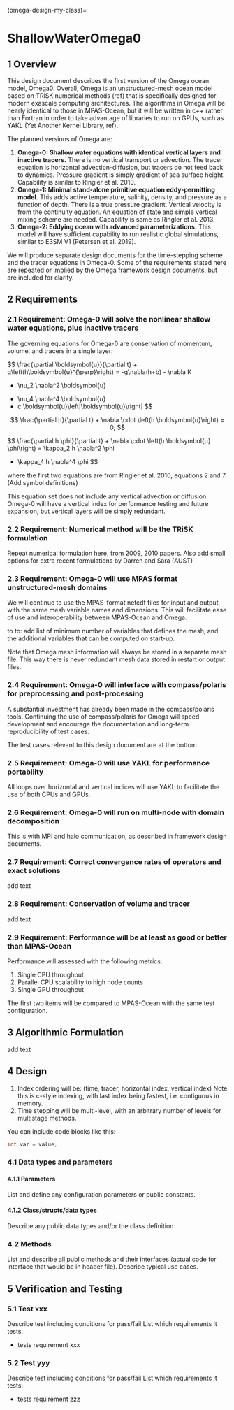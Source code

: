 (omega-design-my-class)=
# ShallowWaterOmega0

## 1 Overview

This design document describes the first version of the Omega ocean model, Omega0. Overall, Omega is an unstructured-mesh ocean model based on TRiSK numerical methods (ref) that is specifically designed for modern exascale computing architectures. The algorithms in Omega will be nearly identical to those in MPAS-Ocean, but it will be written in c++ rather than Fortran in order to take advantage of libraries to run on GPUs, such as YAKL (Yet Another Kernel Library, ref).

The planned versions of Omega are:

1. **Omega-0: Shallow water equations with identical vertical layers and inactive tracers.** There is no vertical transport or advection. The tracer equation is horizontal advection-diffusion, but tracers do not feed back to dynamics. Pressure gradient is simply gradient of sea surface height. Capability is similar to Ringler et al. 2010.
1. **Omega-1: Minimal stand-alone primitive equation eddy-permitting model.** This adds active temperature, salinity, density, and pressure as a function of depth. There is a true pressure gradient. Vertical velocity is from the continuity equation. An equation of state and simple vertical mixing scheme are needed. Capability is same as Ringler et al. 2013.
1. **Omega-2: Eddying ocean with advanced parameterizations.** This model will have sufficient capability to run realistic global simulations, similar to E3SM V1 (Petersen et al. 2019).


We will produce separate design documents for the time-stepping scheme and the tracer equations in Omega-0. Some of the requirements stated here are repeated or implied by the Omega framework design documents, but are included for clarity.

## 2 Requirements

### 2.1 Requirement: Omega-0 will solve the nonlinear shallow water equations, plus inactive tracers

The governing equations for Omega-0 are conservation of momentum, volume, and tracers in a single layer:

$$
\frac{\partial \boldsymbol{u}}{\partial t} + q\left(h\boldsymbol{u}^{\perp}\right) = -g\nabla(h+b) - \nabla K 
+ \nu_2 \nabla^2 \boldsymbol{u}
- \nu_4 \nabla^4 \boldsymbol{u}
- c \boldsymbol{u}\left|\boldsymbol{u}\right|
$$

$$
\frac{\partial h}{\partial t} + \nabla \cdot \left(h \boldsymbol{u}\right) = 0,
$$

$$
\frac{\partial h \phi}{\partial t} + \nabla \cdot \left(h \boldsymbol{u} \phi\right) = 
\kappa_2 h \nabla^2 \phi
- \kappa_4 h \nabla^4 \phi
$$

where the first two equations are from Ringler et al. 2010, equations 2 and 7. (Add symbol definitions)

This equation set does not include any vertical advection or diffusion. Omega-0 will have a vertical index for performance testing and future expansion, but vertical layers will be simply redundant.

### 2.2 Requirement: Numerical method will be the TRiSK formulation

Repeat numerical formulation here, from 2009, 2010 papers. Also add small options for extra recent formulations by Darren and Sara (AUST)

### 2.3 Requirement: Omega-0 will use MPAS format unstructured-mesh domains

We will continue to use the MPAS-format netcdf files for input and output, with the same mesh variable names and dimensions. This will facilitate ease of use and interoperability between MPAS-Ocean and Omega.

to to: add list of minimum number of variables that defines the mesh, and the additional variables that can be computed on start-up.

Note that Omega mesh information will always be stored in a separate mesh file. This way there is never redundant mesh data stored in restart or output files.

### 2.4 Requirement: Omega-0 will interface with compass/polaris for preprocessing and post-processing

A substantial investment has already been made in the compass/polaris tools. Continuing the use of compass/polaris for Omega will speed development and encourage the documentation and long-term reproducibility of test cases.

The test cases relevant to this design document are at the bottom.

### 2.5 Requirement: Omega-0 will use YAKL for performance portability

All loops over horizontal and vertical indices will use YAKL to facilitate the use of both CPUs and GPUs.

### 2.6 Requirement: Omega-0 will run on multi-node with domain decomposition

This is with MPI and halo communication, as described in framework design documents.

### 2.7 Requirement: Correct convergence rates of operators and exact solutions

add text

### 2.8 Requirement: Conservation of volume and tracer

add text

### 2.9 Requirement: Performance will be at least as good or better than MPAS-Ocean

Performance will assessed with the following metrics:

1. Single CPU throughput
1. Parallel CPU scalability to high node counts
1. Single GPU throughput

The first two items will be compared to MPAS-Ocean with the same test configuration.

## 3 Algorithmic Formulation

add text

## 4 Design

1. Index ordering will be: (time, tracer, horizontal index, vertical index) Note this is c-style indexing, with last index being fastest, i.e. contiguous in memory.
2. Time stepping will be multi-level, with an arbitrary number of levels for multistage methods.

You can include code blocks like this:

```c++
int var = value;
```

### 4.1 Data types and parameters

#### 4.1.1 Parameters 

List and define any configuration parameters or public constants.

#### 4.1.2 Class/structs/data types

Describe any public data types and/or the class definition

### 4.2 Methods

List and describe all public methods and their interfaces (actual code for 
interface that would be in header file). Describe typical use cases.

## 5 Verification and Testing

### 5.1 Test xxx

Describe test including conditions for pass/fail
List which requirements it tests: 
  - tests requirement xxx

### 5.2 Test yyy

Describe test including conditions for pass/fail
List which requirements it tests: 
  - tests requirement zzz
